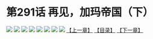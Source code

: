 # 第291话 再见，加玛帝国（下）
![](https://mhpic.xiaomingtaiji.net/comic/D/斗破苍穹拆分版/291话/1.jpg-zymk.middle.webp)
![](https://mhpic.xiaomingtaiji.net/comic/D/斗破苍穹拆分版/291话/2.jpg-zymk.middle.webp)
![](https://mhpic.xiaomingtaiji.net/comic/D/斗破苍穹拆分版/291话/3.jpg-zymk.middle.webp)
![](https://mhpic.xiaomingtaiji.net/comic/D/斗破苍穹拆分版/291话/4.jpg-zymk.middle.webp)
![](https://mhpic.xiaomingtaiji.net/comic/D/斗破苍穹拆分版/291话/5.jpg-zymk.middle.webp)
![](https://mhpic.xiaomingtaiji.net/comic/D/斗破苍穹拆分版/291话/6.jpg-zymk.middle.webp)
![](https://mhpic.xiaomingtaiji.net/comic/D/斗破苍穹拆分版/291话/7.jpg-zymk.middle.webp)
![](https://mhpic.xiaomingtaiji.net/comic/D/斗破苍穹拆分版/291话/8.jpg-zymk.middle.webp)
[【上一章】](./290.md)
[【目录】](./README.md)
[【下一章】](./292.md)
